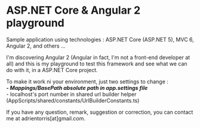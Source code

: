 # ASP.NET Core & Angular 2 playground

Sample application using technologies : ASP.NET Core (ASP.NET 5), MVC 6, Angular 2, and others ...

I'm discovering Angular 2 (Angular in fact, I'm not a front-end developer at all) and this is my playground to test this framework and see what we can do with it, in a ASP.NET Core project.

To make it work ni your environment, just two settings to change : 
<br />_____- Mappings/BasePath absolute path in app.settings file
<br />_____- localhost's port number in shared url builder helper (AppScripts/shared/constants/UrlBuilderConstants.ts)

If you have any question, remark, suggestion or correction, you can contact me at adrientorris[at]gmail.com.
